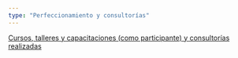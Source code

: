 ```yaml
---
type: "Perfeccionamiento y consultorías"
---
```


<i class="fa fa-folder-o fa-1x" style="color: DARKGRAY;"></i> [Cursos, talleres y capacitaciones (como participante) y consultorías realizadas](perfeccionamiento/)

